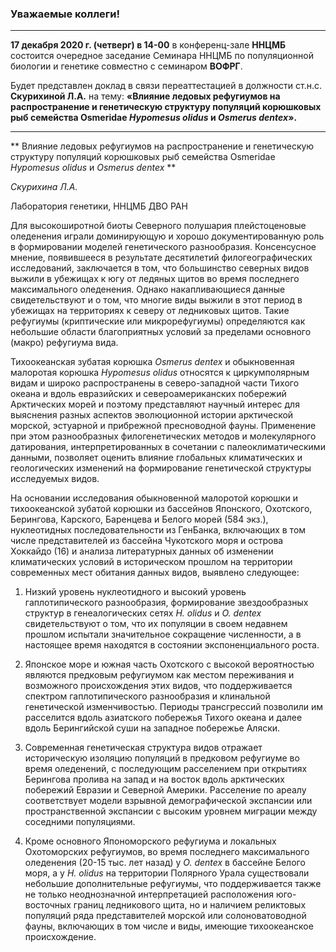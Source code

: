 
### Уважаемые коллеги!

----------
**17 декабря 2020 г. (четверг) в 14-00** в конференц-зале **ННЦМБ** состоится очередное заседание Семинара ННЦМБ по популяционной биологии и генетике совместно с семинаром **ВОФРГ**.

Будет представлен доклад в связи переаттестацией в должности ст.н.с. **Скурихиной Л.А.** на тему: **«Влияние ледовых рефугиумов на распространение и генетическую структуру популяций корюшковых рыб семейства Osmeridae *Hypomesus olidus* и *Osmerus dentex*».**


----------
** Влияние ледовых рефугиумов на распространение и генетическую структуру популяций корюшковых рыб семейства Osmeridae *Hypomesus olidus* и *Osmerus dentex* **

*Скурихина Л.А.*

Лаборатория генетики, ННЦМБ ДВО РАН

Для высокоширотной биоты Северного полушария плейстоценовые оледенения играли доминирующую и хорошо документированную роль в формировании моделей генетического разнообразия. Консенсусное мнение, появившееся в результате десятилетий филогеографических исследований, заключается в том, что большинство северных видов выжили в убежищах к югу от ледяных щитов во время последнего максимального оледенения. Однако накапливающиеся данные свидетельствуют и о том, что многие виды выжили в этот период в убежищах на территориях к северу от ледниковых щитов. Такие рефугиумы (криптические или микрорефугиумы) определяются как небольшие области благоприятных условий за пределами основного (макро) рефугиума вида.

Тихоокеанская зубатая корюшка *Osmerus dentex* и обыкновенная малоротая корюшка *Hypomesus olidus* относятся к циркумполярным видам и широко распространены в северо-западной части Тихого океана и вдоль евразийских и североамериканских побережий Арктических морей и поэтому представляют научный интерес для выяснения разных аспектов эволюционной истории арктической морской, эстуарной и прибрежной пресноводной фауны. Применение при этом разнообразных филогенетических методов и молекулярного датирования, интерпретированных в сочетании с палеоклиматическими данными, позволяет оценить влияние глобальных климатических и геологических изменений на формирование генетической структуры исследуемых видов.

На основании исследования обыкновенной малоротой корюшки и тихоокеанской зубатой корюшки из бассейнов Японского, Охотского, Берингова, Карского, Баренцева и Белого морей (584 экз.), нуклеотидных последовательности из ГенБанка, включающих в том числе представителей из бассейна Чукотского моря и острова Хоккайдо (16) и анализа литературных данных об изменении климатических условий в историческом прошлом на территории современных мест обитания данных видов, выявлено следующее:

1. Низкий уровень нуклеотидного и высокий уровень гаплотипического разнообразия, формирование звездообразных структур в генеалогических сетях *H. olidus* и *O. dentex* свидетельствуют о том, что их популяции в своем недавнем прошлом испытали значительное сокращение численности, а в настоящее время находятся в состоянии экспоненциального роста.

2. Японское море и южная часть Охотского с высокой вероятностью являются предковым рефугиумом как местом переживания и возможного происхождения этих видов, что поддерживается спектром гаплотипического разнообразия и клинальной генетической изменчивостью. Периоды трансгрессий позволили им расселится вдоль азиатского побережья Тихого океана и далее вдоль Берингийской суши на западное побережье Аляски.

3. Современная генетическая структура видов отражает историческую изоляцию популяций в предковом рефугиуме во время оледенений, с последующим расселением при открытиях Берингова пролива на запад и на восток вдоль арктических побережий Евразии и Северной Америки. Расселение по ареалу соответствует модели взрывной демографической экспансии или пространственной экспансии с высоким уровнем миграции между соседними популяциями.

4. Кроме основного Япономорского рефугиума и локальных Охотоморских рефугиумов, во время последнего максимального оледенения (20-15 тыс. лет назад) у *O. dentex* в бассейне Белого моря, а у *H. olidus* на территории Полярного Урала существовали небольшие дополнительные рефугиумы, что поддерживается также не только неоднозначной интерпретацией расположения юго-восточных границ ледникового щита, но и наличием реликтовых популяций ряда представителей морской или солоноватоводной фауны, включающих в том числе и виды, имеющие тихоокеанское происхождение.